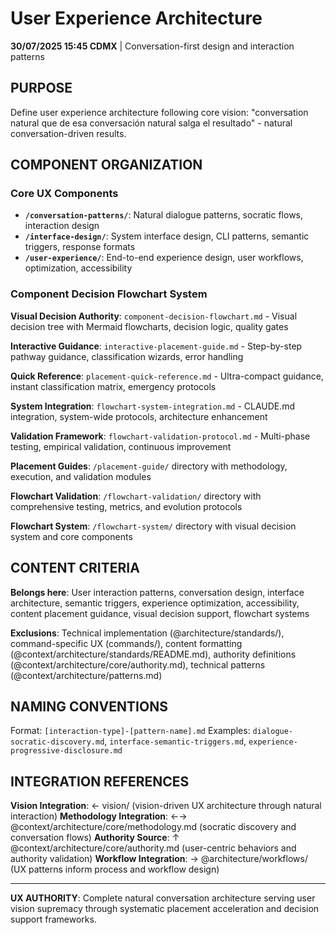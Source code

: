 # User Experience Architecture

**30/07/2025 15:45 CDMX** | Conversation-first design and interaction patterns

## PURPOSE
Define user experience architecture following core vision: "conversation natural que de esa conversación natural salga el resultado" - natural conversation-driven results.

## COMPONENT ORGANIZATION

### Core UX Components
- **`/conversation-patterns/`**: Natural dialogue patterns, socratic flows, interaction design
- **`/interface-design/`**: System interface design, CLI patterns, semantic triggers, response formats
- **`/user-experience/`**: End-to-end experience design, user workflows, optimization, accessibility

### Component Decision Flowchart System
**Visual Decision Authority**: `component-decision-flowchart.md` - Visual decision tree with Mermaid flowcharts, decision logic, quality gates

**Interactive Guidance**: `interactive-placement-guide.md` - Step-by-step pathway guidance, classification wizards, error handling

**Quick Reference**: `placement-quick-reference.md` - Ultra-compact guidance, instant classification matrix, emergency protocols

**System Integration**: `flowchart-system-integration.md` - CLAUDE.md integration, system-wide protocols, architecture enhancement

**Validation Framework**: `flowchart-validation-protocol.md` - Multi-phase testing, empirical validation, continuous improvement

**Placement Guides**: `/placement-guide/` directory with methodology, execution, and validation modules

**Flowchart Validation**: `/flowchart-validation/` directory with comprehensive testing, metrics, and evolution protocols

**Flowchart System**: `/flowchart-system/` directory with visual decision system and core components

## CONTENT CRITERIA
**Belongs here**: User interaction patterns, conversation design, interface architecture, semantic triggers, experience optimization, accessibility, content placement guidance, visual decision support, flowchart systems

**Exclusions**: Technical implementation (@architecture/standards/), command-specific UX (commands/), content formatting (@context/architecture/standards/README.md), authority definitions (@context/architecture/core/authority.md), technical patterns (@context/architecture/patterns.md)

## NAMING CONVENTIONS
Format: `[interaction-type]-[pattern-name].md`
Examples: `dialogue-socratic-discovery.md`, `interface-semantic-triggers.md`, `experience-progressive-disclosure.md`

## INTEGRATION REFERENCES
**Vision Integration**: ← vision/ (vision-driven UX architecture through natural interaction)
**Methodology Integration**: ←→ @context/architecture/core/methodology.md (socratic discovery and conversation flows)
**Authority Source**: ↑ @context/architecture/core/authority.md (user-centric behaviors and authority validation)
**Workflow Integration**: → @architecture/workflows/ (UX patterns inform process and workflow design)

---
**UX AUTHORITY**: Complete natural conversation architecture serving user vision supremacy through systematic placement acceleration and decision support frameworks.